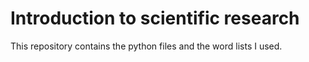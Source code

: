 # Introduction to scientific research
This repository contains the python files and the word lists I used.
